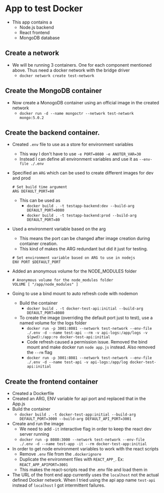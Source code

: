# App to test Docker

* This app contains a
   - Node.js backend
   - React frontend
   - MongoDB database

## Create a network
   - We will be running 3 containers. One for each component mentioned above. Thus need a docker network with the bridge driver
      - `docker network create test-network`

## Create the MongoDB container
   - Now create a MonogoDB container using an official image in the created network
      - `docker run -d --name mongoctr --network test-network mongo:5.0.2`

## Create the backend container.

* Created `.env` file to use as a store for environment variables
   - This way I don't have to use `-e PORT=8080 -e ANOTER_VAR=30`
   - Instead I can define all environment variables and use it as `--env-file ./.env`
* Specified an `ARG` which can be used to create different images for dev and prod
   ```
   # Set build time argument
   ARG DEFAULT_PORT=80
   ```
   - This can be used as
      - `docker build . -t testapp-backend:dev --build-arg DEFAULT_PORT=8080`
      - `docker build . -t testapp-backend:prod --build-arg DEFAULT_PORT=80`

* Used a environment variable based on the arg
   - This means the port can be changed after image creation during container creation.
   - This kind of makes the ARG redundant but did it just for testing.
   ```
   # Set environment variable based on ARG to use in nodejs
   ENV PORT $DEFAULT_PORT
   ```
* Added an anonymous volume for the NODE_MODULES folder
   ```
   # Anonymous volume for the node_modules folder
   VOLUME [ "/app/node_modules" ]
   ```
* Going to use a bind mount to auto refresh code with nodemon
   - Build the container
      - `docker build . -t docker-test-api:initial --build-arg DEFAULT_PORT=8080`
   - To create the image (overriding the default port just to test), use a named volume for the logs folder
      - `docker run -p 3001:8081 --network test-network --env-file ./.env -d --name test-api --rm -v api-logs:/app/logs -v $(pwd):/app:ro docker-test-api:initial`
      - Code refresh caused a permission issue. Removed the bind mount and make docker run `node app.js` instead. Also removed the `--rm` flag
      - `docker run -p 3001:8081 --network test-network --env-file ./.env -d --name test-api -v api-logs:/app/log docker-test-api:initial`

## Create the frontend container

* Created a Dockerfile
* Created an ARG, ENV variable for api port and replaced that in the App.js
* Build the container
   - `docker build . -t docker-test-app:initial --build-arg DEFAULT_PORT=3000 --build-arg DEFAULT_API_PORT=3001`
* Create and run the image
   - We need to add `-it` interactive flag in order to keep the react dev server running
   - `docker run -p 8080:3000 --network test-network --env-file ./.env -d --name test-app -it --rm docker-test-app:initial`
* In order to get node environment variables to work with the react scripts
   - Remove `.env` file from the `.dockerignore`
   - Duplicate the environment files with `REACT_APP_`. Ex: `REACT_APP_APIPORT=3001`
   - This makes the react-scripts read the .env file and load them in
* The URL of the front end app currently uses the `localhost` not the actual defined Docker network. When I tried using the api app name `test-api` instead of `localhost` I got intermittent failures.